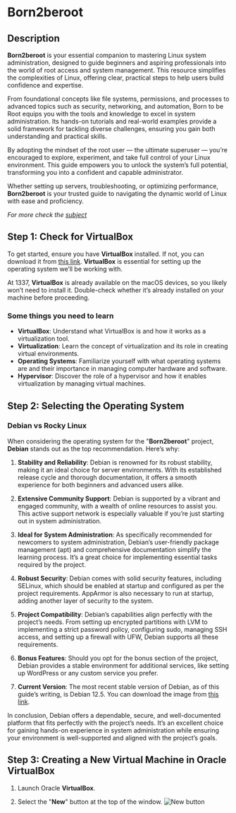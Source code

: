 # Born2beroot

## Description
**Born2beroot** is your essential companion to mastering Linux system administration, designed to guide beginners and aspiring professionals into the world of root access and system management. This resource simplifies the complexities of Linux, offering clear, practical steps to help users build confidence and expertise.

From foundational concepts like file systems, permissions, and processes to advanced topics such as security, networking, and automation, Born to be Root equips you with the tools and knowledge to excel in system administration. Its hands-on tutorials and real-world examples provide a solid framework for tackling diverse challenges, ensuring you gain both understanding and practical skills.

By adopting the mindset of the root user — the ultimate superuser — you’re encouraged to explore, experiment, and take full control of your Linux environment. This guide empowers you to unlock the system’s full potential, transforming you into a confident and capable administrator.

Whether setting up servers, troubleshooting, or optimizing performance, **Born2beroot** is your trusted guide to navigating the dynamic world of Linux with ease and proficiency.

*For more check the [subject](subject.pdf)*

## Step 1: Check for VirtualBox

To get started, ensure you have **VirtualBox** installed. If not, you can download it from [this link](https://www.virtualbox.org/). **VirtualBox** is essential for setting up the operating system we’ll be working with.

At 1337, **VirtualBox** is already available on the macOS devices, so you likely won’t need to install it. Double-check whether it’s already installed on your machine before proceeding.

### Some things you need to learn

- **VirtualBox**: Understand what VirtualBox is and how it works as a virtualization tool.
- **Virtualization**: Learn the concept of virtualization and its role in creating virtual environments.
- **Operating Systems**: Familiarize yourself with what operating systems are and their importance in managing computer hardware and software.
- **Hypervisor**: Discover the role of a hypervisor and how it enables virtualization by managing virtual machines.

## Step 2: Selecting the Operating System

### Debian vs Rocky Linux

When considering the operating system for the "**Born2beroot**" project, **Debian** stands out as the top recommendation. Here’s why:

1. **Stability and Reliability**: Debian is renowned for its robust stability, making it an ideal choice for server environments. With its established release cycle and thorough documentation, it offers a smooth experience for both beginners and advanced users alike.

2. **Extensive Community Support**: Debian is supported by a vibrant and engaged community, with a wealth of online resources to assist you. This active support network is especially valuable if you’re just starting out in system administration.

3. **Ideal for System Administration**: As specifically recommended for newcomers to system administration, Debian’s user-friendly package management (apt) and comprehensive documentation simplify the learning process. It’s a great choice for implementing essential tasks required by the project.

4. **Robust Security**: Debian comes with solid security features, including SELinux, which should be enabled at startup and configured as per the project requirements. AppArmor is also necessary to run at startup, adding another layer of security to the system.

5. **Project Compatibility**: Debian’s capabilities align perfectly with the project’s needs. From setting up encrypted partitions with LVM to implementing a strict password policy, configuring sudo, managing SSH access, and setting up a firewall with UFW, Debian supports all these requirements.

6. **Bonus Features**: Should you opt for the bonus section of the project, Debian provides a stable environment for additional services, like setting up WordPress or any custom service you prefer.

7. **Current Version**: The most recent stable version of Debian, as of this guide’s writing, is Debian 12.5. You can download the image from [this link](https://www.debian.org/download).

In conclusion, Debian offers a dependable, secure, and well-documented platform that fits perfectly with the project’s needs. It’s an excellent choice for gaining hands-on experience in system administration while ensuring your environment is well-supported and aligned with the project’s goals.

## Step 3: Creating a New Virtual Machine in Oracle VirtualBox

1. Launch Oracle **VirtualBox**.

2. Select the "**New**" button at the top of the window.
![New button](photos/installation/newbutton.png)
